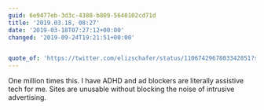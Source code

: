 ```yaml
---
guid: 6e9477eb-3d3c-4388-b809-5640102cd71d
title: '2019.03.18, 08:27'
date: '2019-03-18T07:27:12+00:00'
changed: '2019-09-24T19:21:51+00:00'


quote_of: 'https://twitter.com/elizschafer/status/1106742967803342851?s=19'
---
```


One million times this. I have ADHD and ad blockers are literally assistive tech for me. Sites are unusable without blocking the noise of intrusive advertising. 
